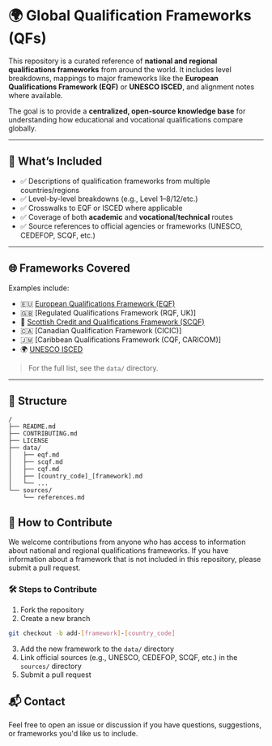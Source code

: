 # 🌍 Global Qualification Frameworks (QFs)

This repository is a curated reference of **national and regional qualifications frameworks** from around the world. It includes level breakdowns, mappings to major frameworks like the **European Qualifications Framework (EQF)** or **UNESCO ISCED**, and alignment notes where available.

The goal is to provide a **centralized, open-source knowledge base** for understanding how educational and vocational qualifications compare globally.

---

## 📘 What’s Included

- ✅ Descriptions of qualification frameworks from multiple countries/regions
- ✅ Level-by-level breakdowns (e.g., Level 1–8/12/etc.)
- ✅ Crosswalks to EQF or ISCED where applicable
- ✅ Coverage of both **academic** and **vocational/technical** routes
- ✅ Source references to official agencies or frameworks (UNESCO, CEDEFOP, SCQF, etc.)

---

## 🌐 Frameworks Covered

Examples include:

- 🇪🇺 [European Qualifications Framework (EQF)](https://europa.eu/europass/en/description-eight-eqf-levels)
- 🇬🇧 [Regulated Qualifications Framework (RQF, UK)]
- 🏴 [Scottish Credit and Qualifications Framework (SCQF)](https://scqf.org.uk/)
- 🇨🇦 [Canadian Qualification Framework (CICIC)]
- 🇯🇲 [Caribbean Qualifications Framework (CQF, CARICOM)]
- 🌍 [UNESCO ISCED](http://uis.unesco.org/en/topic/international-standard-classification-education-isced)

> For the full list, see the `data/` directory.

---

## 📂 Structure

```text
/
├── README.md
├── CONTRIBUTING.md
├── LICENSE
├── data/
│   ├── eqf.md
│   ├── scqf.md
│   ├── cqf.md
│   ├── [country_code]_[framework].md
│   └── ...
└── sources/
    └── references.md
```

## 🤝 How to Contribute

We welcome contributions from anyone who has access to information about national and regional qualifications frameworks. If you have information about a framework that is not included in this repository, please submit a pull request.

### 🛠️ Steps to Contribute

1. Fork the repository
2. Create a new branch
```bash
git checkout -b add-[framework]-[country_code]
```
3. Add the new framework to the `data/` directory
4. Link official sources (e.g., UNESCO, CEDEFOP, SCQF, etc.) in the `sources/` directory
5. Submit a pull request

## 📬 Contact

Feel free to open an issue or discussion if you have questions, suggestions, or frameworks you'd like us to include.